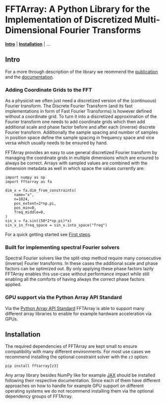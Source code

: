 # FFTArray: A Python Library for the Implementation of Discretized Multi-Dimensional Fourier Transforms

[**Intro**](#intro) | [**Installation**](#installation) | ...

## Intro
For a more through description of the library we reommend the [publication](todo) and the [documentation](todo).

### Adding Coordinate Grids to the FFT
As a physicist we often just need a discretized version of the (continuous) Fourier transform.
The Discrete Fourier Transform (and its fast implementations in form of Fast Fourier Transforms) is however defined without a coordinate grid.
To turn it into a discretized approximation of the Fourier transform one needs to add coordinate grids which then add additional scale and phase factor before and after each (inverse) discrete Fourier transform.
Additionally the sample spacing and number of samples in position space define the sample spacing in frequency space and vice versa which usually needs to be ensured by hand.

FFTArray provides an easy to use general discretized Fourier transform by managing the coordinate grids in multiple dimensions which are ensured to always be correct.
Arrays with sampled values are combined with the dimension metadata as well in which space the values currently are:
```{code-cell} ipython3
import numpy as np
import fftarray as fa

dim_x = fa.dim_from_constraints(
    name="x",
    n=1024,
    pos_extent=2*np.pi,
    pos_min=0,
    freq_middle=0,
)
sin_x = fa.sin((50*2*np.pi)*x)
sin_x_in_freq_space = sin_x.into_space("freq")
```
For a quick getting started see [First steps](todo).

### Built for implementing spectral Fourier solvers

Spectral Fourier solvers like the split-step method require many consecutive (inverse) Fourier transforms.
In these cases the additional scale and phase factors can be optimized out.
By only applying these phase factors lazily FFTArray enables this use-case without performance impact while still enabling all the comforts of having always the correct phase factors applied.

### GPU support via the Python Array API Standard

Via the [Python Array API Standard](https://data-apis.org/array-api/latest/) FFTArray is able to support many different array libraries to enable for example hardware acceleration via GPUs.

## Installation

The required dependencies of FFTArray are kept small to ensure compatibility with many different environments.
For most use cases we recommend installing the optional constraint solver with the `z3` option:
```shell
pip install fftarray[z3]
```

Any array library besides NumPy like for example [JAX](https://github.com/jax-ml/jax?tab=readme-ov-file#installation) should be installed following their respective documentation.
Since each of them have different approaches on how to handle for example GPU support on different operating systems we do not recommend installing them via the optional dependency groups of FFTArray.



